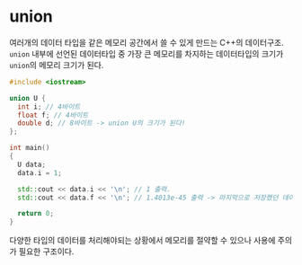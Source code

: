 # union
여러개의 데이터 타입을 같은 메모리 공간에서 쓸 수 있게 만드는 C++의 데이터구조. <br/>
```union``` 내부에 선언된 데이터타입 중 가장 큰 메모리를 차지하는 데이터타입의 크기가 ```union```의 메모리 크기가 된다.

```cpp
#include <iostream>

union U {
  int i; // 4바이트
  float f; // 4바이트
  double d; // 8바이트 -> union U의 크기가 된다!
};

int main()
{
  U data;
  data.i = 1;

  std::cout << data.i << '\n'; // 1 출력.
  std::cout << data.f << '\n'; // 1.4013e-45 출력 -> 마지막으로 저장했던 데이터타입으로 불러오지 않으면 이런 의도하지 않은 결과를 출력한다..

  return 0;
}
```

다양한 타입의 데이터를 처리해야되는 상황에서 메모리를 절약할 수 있으나 사용에 주의가 필요한 구조이다.
